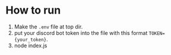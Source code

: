 # How to run

1. Make the `.env` file at top dir.
2. put your discord bot token into the file with this format `TOKEN={your_token}`.
3. node index.js
